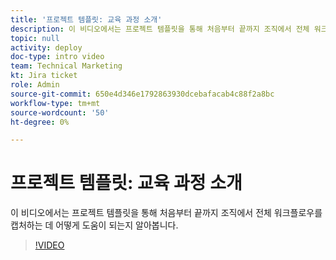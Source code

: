 ```yaml
---
title: '프로젝트 템플릿: 교육 과정 소개'
description: 이 비디오에서는 프로젝트 템플릿을 통해 처음부터 끝까지 조직에서 전체 워크플로우를 캡처하는 데 어떻게 도움이 되는지 알아봅니다.
topic: null
activity: deploy
doc-type: intro video
team: Technical Marketing
kt: Jira ticket
role: Admin
source-git-commit: 650e4d346e1792863930dcebafacab4c88f2a8bc
workflow-type: tm+mt
source-wordcount: '50'
ht-degree: 0%

---
```


# 프로젝트 템플릿: 교육 과정 소개

이 비디오에서는 프로젝트 템플릿을 통해 처음부터 끝까지 조직에서 전체 워크플로우를 캡처하는 데 어떻게 도움이 되는지 알아봅니다.

>[!VIDEO](https://video.tv.adobe.com/v/335209/?quality=12&learn=on)
